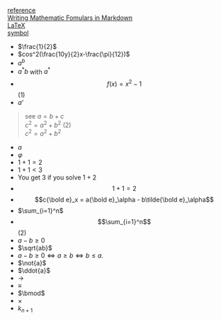 [reference](https://goessner.github.io/markdown-it-texmath/index.html)  
[Writing Mathematic Fomulars in Markdown](https://csrgxtu.github.io/2015/03/20/Writing-Mathematic-Fomulars-in-Markdown/)  
[LaTeX](https://www.latex-tutorial.com/tutorials/amsmath/)  
[symbol](https://en.wikipedia.org/wiki/List_of_mathematical_symbols_by_subject)  

- $\frac{1}{2}$
- $cos^2(\frac{10y}{2}x-\frac{\pi}{12})$
- $a^{b}$
- $a^*b$ with $a^*$
- $$f(x) = x^2 - 1$$ (1)
- $a’$
> see $a = b + c$  
> $c^2=a^2+b^2$ (2)  
> $c^2=a^2+b^2$ 
- $a$
- $\varphi$
- $1+1=2$
- $1+1<3$
- You get 3 if you solve $1+2$
- $$1+1=2$$
- $$c{\bold e}_x = a{\bold e}_\alpha - b\tilde{\bold e}_\alpha$$
- $\sum_{i=1}^n$
- $$\sum_{i=1}^n$$ (2)
- $a-b\geqslant 0$
- $\sqrt{ab}$
- $a-b\geqslant 0 \iff a \geqslant b \iff  b \leqslant a.$
- $\not{a}$
- $\ddot{a}$
- $\to$
- $\equiv$
- $\bmod$
- $\times$
- $k_{n+1}$